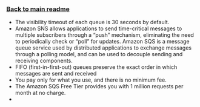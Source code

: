 ### [Back to main readme](Readme.md)

- The visibility timeout of each queue is 30 seconds by default.
- Amazon SNS allows applications to send time-critical messages to multiple subscribers through a “push” mechanism, eliminating the need to periodically check or “poll” for updates. Amazon SQS is a message queue service used by distributed applications to exchange messages through a polling model, and can be used to decouple sending and receiving components. 
- FIFO (first-in-first-out) queues preserve the exact order in which messages are sent and received
- You pay only for what you use, and there is no minimum fee.
- The Amazon SQS Free Tier provides you with 1 million requests per month at no charge.
- 